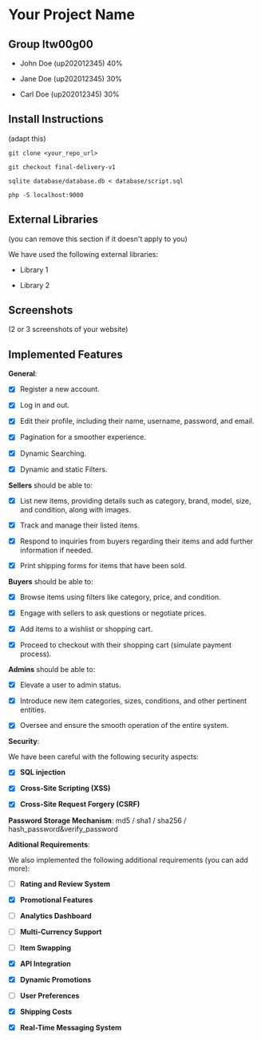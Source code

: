 # Your Project Name



## Group ltw00g00



- John Doe (up202012345) 40%

- Jane Doe (up202012345) 30%

- Carl Doe (up202012345) 30%



## Install Instructions



(adapt this)



    git clone <your_repo_url>

    git checkout final-delivery-v1

    sqlite database/database.db < database/script.sql

    php -S localhost:9000



## External Libraries



(you can remove this section if it doesn't apply to you)



We have used the following external libraries:



- Library 1

- Library 2



## Screenshots



(2 or 3 screenshots of your website)



## Implemented Features



**General**:



- [X] Register a new account.

- [X] Log in and out.

- [X] Edit their profile, including their name, username, password, and email.

- [X] Pagination for a smoother experience.

- [X] Dynamic Searching.

- [X] Dynamic and static Filters.



**Sellers**  should be able to:



- [X] List new items, providing details such as category, brand, model, size, and condition, along with images.

- [X] Track and manage their listed items.

- [X] Respond to inquiries from buyers regarding their items and add further information if needed.

- [X] Print shipping forms for items that have been sold.



**Buyers**  should be able to:



- [X] Browse items using filters like category, price, and condition.

- [X] Engage with sellers to ask questions or negotiate prices.

- [X] Add items to a wishlist or shopping cart.

- [X] Proceed to checkout with their shopping cart (simulate payment process).



**Admins**  should be able to:



- [X] Elevate a user to admin status.

- [X] Introduce new item categories, sizes, conditions, and other pertinent entities.

- [X] Oversee and ensure the smooth operation of the entire system.



**Security**:

We have been careful with the following security aspects:



- [X] **SQL injection**

- [X] **Cross-Site Scripting (XSS)**

- [X] **Cross-Site Request Forgery (CSRF)**



**Password Storage Mechanism**: md5 / sha1 / sha256 / hash_password&verify_password



**Aditional Requirements**:



We also implemented the following additional requirements (you can add more):



- [ ] **Rating and Review System**

- [X] **Promotional Features**

- [ ] **Analytics Dashboard**

- [ ] **Multi-Currency Support**

- [ ] **Item Swapping**

- [X] **API Integration**

- [X] **Dynamic Promotions**

- [ ] **User Preferences**

- [X] **Shipping Costs**

- [X] **Real-Time Messaging System**

